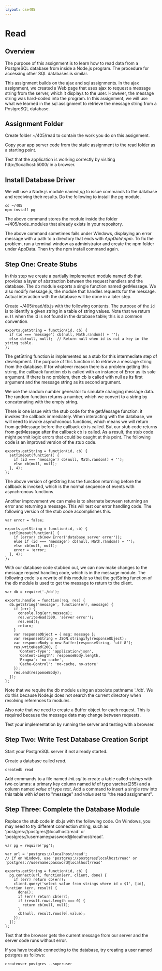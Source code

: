 ```yaml
---
layout: cse405
---
```


# Read

## Overview

The purpose of this assignment is to learn how to read data from a PostgreSQL database from inside a Node.js program. The procedure for accessing other SQL databases is similar.

This assignment builds on the ajax and sql assignments. In the ajax assignment, we created a Web page that uses ajax to request a message string from the server, which it displays to the user. However, the message string was hard-coded into the program. In this assignment, we will use what we learned in the sql assignment to retrieve the message string from a PostgreSQL database.

## Assignment Folder

Create folder ~/405/read to contain the work you do on this assignment.

Copy your app server code from the static assignment to the read folder as a starting point.

Test that the application is working correctly by visiting http://localhost:5000/ in a browser.

## Install Database Driver

We will use a Node.js module named _pg_ to issue commands to the database and receiving their results.
Do the following to install the pg module.

    cd ~/405
    npm install pg

The above command stores the module inside the folder ~/405/node_modules that already exists in your repository.

The above command sometimes fails under Windows, displaying an error message with a path to a directory that ends with _AppData\npm_.  To fix the problem, run a terminal window as administrator and create the npm folder under AppData.  Then try the npm install command again.

## Step One: Create Stubs

In this step we create a partially implemented module named db that provides a layer of abstraction between the request handlers and the database. The db module exports a single function named getMessage. We also modify message.js, the module that handles requests for the message. Actual interaction with the database will be done in a later step.

Create ~/405/read/db.js with the following contents.  The purpose of the `id` is to identify a given string in a table of string values.  Note that we return `null` when the id is not found in the database table; this is a common convention.

~~~~
exports.getString = function(id, cb) {
  if (id === 'message') cb(null, Math.random() + '');
  else cb(null, null);  // Return null when id is not a key in the string table.
};
~~~~

The getString function is implemented as a stub for this intermediate step of development. The purpose of this function is to retrieve a message string from the database. If for whatever reason there is a problem getting this string, the callback function cb is called with an instance of Error as its sole argument. If there is no problem, then cb is called with null as its first argument and the message string as its second argument.

We use the random number generator to simulate changing message data. The random function returns a number, which we convert to a string by concatenating with the empty string.

There is one issue with the stub code for the getMessage function: it invokes the callback immediately. When interacting with the database, we will need to invoke asynchronous functions, which means we will return from getMessage before the callback cb is called. But our stub code returns from getMessage after the callback cb is called. As a result, the stub code might permit logic errors that could be caught at this point. The following code is an improved version of the stub code.

~~~~
exports.getString = function(id, cb) {
  setTimeout(function() {
    if (id === 'message') cb(null, Math.random() + '');
    else cb(null, null);
  }, 4);
};
~~~~

The above version of getString has the function returning before the callback is invoked, which is the normal sequence of events with asynchronous functions.

Another improvement we can make is to alternate between returning an error and returning a message. This will test our error handling code. The following version of the stub code accomplishes this.

~~~~
var error = false;

exports.getString = function(id, cb) {
  setTimeout(function() {
    if (error) cb(new Error('database server error'));
    else if (id === 'message') cb(null, Math.random() + '');
    else cb(null, null);
    error = !error;
  }, 4);
};
~~~~

With our database code stubbed out, we can now make changes to the message request handling code, which is in the message module. The following code is a rewrite of this module so that the getString function of the db module is used to get the message to return to the client. 

~~~~
var db = require('./db');

exports.handle = function(req, res) {
  db.getString('message', function(err, message) {
    if (err) {
      console.log(err.message);
      res.writeHead(500, 'server error');
      res.end();
      return;
    }
    var responseObject = { msg: message };
    var responseString = JSON.stringify(responseObject);
    var responseBody = new Buffer(responseString, 'utf-8');
    res.writeHead(200, {
      'Content-Type': 'application/json',
      'Content-Length': responseBody.length,
      'Pragma': 'no-cache',
      'Cache-Control': 'no-cache, no-store'
    });
    res.end(responseBody);
  });
};
~~~~

Note that we require the db module using an absolute pathname './db'. We do this because Node.js does not search the current directory when resolving references to modules.

Also note that we need to create a Buffer object for each request. This is required because the message data may change between requests.

Test your implementation by running the server and testing with a browser.

## Step Two: Write Test Database Creation Script

Start your PostgreSQL server if not already started.

Create a database called _read_.

    createdb read

Add commands to a file named _init.sql_ to create a table called _strings_ with two columns: a primary key column named _id_ of type varchar(255) and a column named _value_ of type _text_.  Add a command to insert a single row into this table with _id_ set to "message" and _value_ set to "the read assignment".

## Step Three: Complete the Database Module

Replace the stub code in db.js with the following code.  On Windows, you may need to try different connection string, such as 'postgres://postgres@localhost/read' or 'postgres://username:password@localhost/read'.

~~~~
var pg = require('pg');

var url = 'postgres://localhost/read'; 
// If on Windows, use 'postgres://postgres@localhost/read' or 'postgres://username:password@localhost/read' 

exports.getString = function(id, cb) {
  pg.connect(url, function(err, client, done) {
    if (err) return cb(err);
    client.query('select value from strings where id = $1', [id], function (err, result) {
      done();
      if (err) return cb(err);
      if (result.rows.length === 0) {
        return cb(null, null);
      }
      cb(null, result.rows[0].value);
    });
  });
};
~~~~

Test that the browser gets the current message from our server and the server code runs without error.

If you have trouble connecting to the database, try creating a user named postgres as follows:

    createuser postgres --superuser
